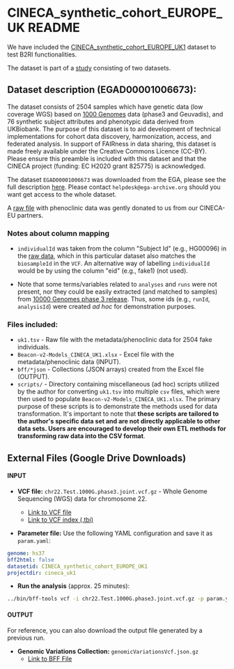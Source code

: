 # CINECA_synthetic_cohort_EUROPE_UK README

We have included the [CINECA_synthetic_cohort_EUROPE_UK1](https://www.cineca-project.eu/cineca-synthetic-datasets) dataset to test B2RI functionalities.

The dataset is part of a [study](https://ega-archive.org/studies/EGAS00001002472) consisting of two datasets.

## Dataset description (EGAD00001006673):
The dataset consists of 2504 samples which have genetic data (low coverage WGS) based on [1000 Genomes](https://www.nature.com/articles/nature15393) data (phase3 and Geuvadis), and 76 synthetic subject attributes and phenotypic data derived from UKBiobank. The purpose of this dataset is to aid development of technical implementations for cohort data discovery, harmonization, access, and federated analysis. In support of FAIRness in data sharing, this dataset is made freely available under the Creative Commons Licence (CC-BY). Please ensure this preamble is included with this dataset and that the CINECA project (funding: EC H2020 grant 825775) is acknowledged.

The dataset `EGAD00001006673` was downloaded from the EGA, please see the full description [here](https://ega-archive.org/datasets/EGAD00001006673). Please contact `helpdesk@ega-archive.org` should you want get access to the whole dataset.

A [raw file](./uk1.tsv) with phenoclinic data was gently donated to us from our CINECA-EU partners. 

 
### Notes about column mapping
* `individualId` was taken from the column "Subject Id" (e.g., HG00096) in the [raw data](./uk1.tsv), which in this particular dataset also matches the `biosampleId` in the `VCF`. An alternative way of labelling `individualId` would be by using the column "eid" (e.g., fake1) (not used).

* Note that some terms/variables related to `analyses` and `runs` were not present, nor they could be easily extracted (and matched to samples) from [10000 Genomes phase 3 release](https://www.internationalgenome.org/data-portal/data-collection/phase-3). Thus, some ids (e.g., `runId`, `analysisId`) were created _ad hoc_ for demonstration purposes. 

### Files included:

* `uk1.tsv` - Raw file with the metadata/phenoclinic data for 2504 fake individuals.
* `Beacon-v2-Models_CINECA_UK1.xlsx` - Excel file with the metadata/phenoclinic data (INPUT).
* `bff/*json` - Collections (JSON arrays) created from the Excel file (OUTPUT).
* `scripts/` - Directory containing miscellaneous (ad hoc) scripts utilized by the author for converting `uk1.tsv` into multiple `csv` files, which were then used to populate `Beacon-v2-Models_CINECA_UK1.xlsx`. The primary purpose of these scripts is to demonstrate the methods used for data transformation. It's important to note that **these scripts are tailored to the author's specific data set and are not directly applicable to other data sets. Users are encouraged to develop their own ETL methods for transforming raw data into the CSV format**.

## External Files (Google Drive Downloads)

#### INPUT

- **VCF file:** `chr22.Test.1000G.phase3.joint.vcf.gz` - Whole Genome Sequencing (WGS) data for chromosome 22.
  - [Link to VCF file](https://drive.google.com/file/d/1lcsl87cp3zr6iOlm3VR1QaU_58maX3Z4/view?usp=sharing)
  - [Link to VCF index (.tbi)](https://drive.google.com/file/d/1fkFAmc9iODFgxB0-L6UyS2MAl8YRhuG9/view?usp=sharing)

- **Parameter file:** Use the following YAML configuration and save it as `param.yaml`:

```yaml
genome: hs37
bff2html: false
datasetid: CINECA_synthetic_cohort_EUROPE_UK1
projectdir: cineca_uk1
```

- **Run the analysis** (approx. 25 minutes):

```bash
../bin/bff-tools vcf -i chr22.Test.1000G.phase3.joint.vcf.gz -p param.yaml -t 4
```

#### OUTPUT

For reference, you can also download the output file generated by a previous run.

- **Genomic Variations Collection:** `genomicVariationsVcf.json.gz`
  - [Link to BFF File](https://drive.google.com/file/d/1D8CvBAO1EJzF7m7R0XzqL4AcYrVYgNwl/view?usp=sharing)

